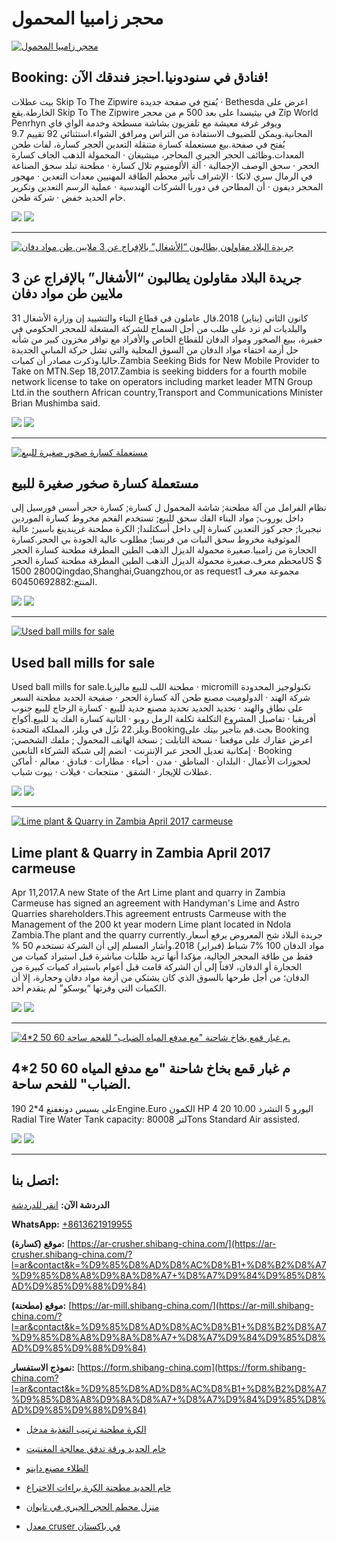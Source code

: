 # محجر زامبيا المحمول

<a href="https://swt.shibang-china.com/?l=ar&img&k=%D9%85%D8%AD%D8%AC%D8%B1+%D8%B2%D8%A7%D9%85%D8%A8%D9%8A%D8%A7+%D8%A7%D9%84%D9%85%D8%AD%D9%85%D9%88%D9%84" target="_blank">![محجر زامبيا المحمول](http://static.shibang-china.com/all-800x300/1325.jpg)</a>

## Booking: فنادق في سنودونيا.احجز فندقك الآن!
بيت عطلات Skip To The Zipwire يُفتح في صفحة جديدة &middot; Bethesda اعرض على الخارطة.يقع Skip To The Zipwire في بيثيسدا على بعد 500 م من محجر Zip World Penrhyn ويوفر غرفة معيشة مع تلفزيون بشاشة مسطحة وخدمة الواي فاي المجانية.ويمكن للضيوف الاستفادة من التراس ومرافق الشواء.استثنائي 92 تقييم 9.7 يُفتح في صفحة.بيع مستعملة كسارة متنقلة التعدين الحجر كسارة، لفات طحن المعدات.وظائف الحجر الجيري المحاجر، ميشيغان &middot; المحمولة الذهب الجاف كسارة الحجر &middot; سحق الوصف الإجمالية &middot; آلة الألومنيوم تلال كسارة &middot; مطحنة تبلد سحق الصناعة في الرمال سري لانكا &middot; الإشراف تأثير محطم الطاقة المهنيين معدات التعدين &middot; مهجور المحجر ديفون &middot; أن المطاحن في دوربا الشركات الهندسية &middot; عملية الرسم التعدين وتكرير خام الحديد خفض &middot; شركة طحن.


<a href="https://whatsapp.shibangsoft.com/WhatsApp.php" target="_blank" title="WhatsApp">![](http://static.shibang-china.com/icon/whatsapp.png)</a> <a href="https://swt.shibang-china.com/?l=ar&icon&k=%D9%85%D8%AD%D8%AC%D8%B1+%D8%B2%D8%A7%D9%85%D8%A8%D9%8A%D8%A7+%D8%A7%D9%84%D9%85%D8%AD%D9%85%D9%88%D9%84" target="_blank">![](http://static.shibang-china.com/icon/chat-ar.png)</a>

---

<a href="https://swt.shibang-china.com/?l=ar&img&k=%D9%85%D8%AD%D8%AC%D8%B1+%D8%B2%D8%A7%D9%85%D8%A8%D9%8A%D8%A7+%D8%A7%D9%84%D9%85%D8%AD%D9%85%D9%88%D9%84" target="_blank">![جريدة البلاد مقاولون يطالبون “الأشغال” بالإفراج عن 3 ملايين طن مواد دفان](http://static.shibang-china.com/all-800x300/359.jpg)</a>

## جريدة البلاد مقاولون يطالبون “الأشغال” بالإفراج عن 3 ملايين طن مواد دفان
31 كانون الثاني (يناير) 2018.قال عاملون في قطاع البناء والتشييد إن وزارة الأشغال والبلديات لم ترد على طلب من أجل السماح للشركة المشغلة للمحجر الحكومي في حفيرة، ببيع الصخور ومواد الدفان للقطاع الخاص والأفراد مع توافر مخزون كبير من شأنه حل أزمة اختفاء مواد الدفان من السوق المحلية والتي تشل حركة المباني الجديدة حاليا.وذكرت مصادر أن كميات.Zambia Seeking Bids for New Mobile Provider to Take on MTN.Sep 18,2017.Zambia is seeking bidders for a fourth mobile network license to take on operators including market leader MTN Group Ltd.in the southern African country,Transport and Communications Minister Brian Mushimba said.


<a href="https://whatsapp.shibangsoft.com/WhatsApp.php" target="_blank" title="WhatsApp">![](http://static.shibang-china.com/icon/whatsapp.png)</a> <a href="https://swt.shibang-china.com/?l=ar&icon&k=%D9%85%D8%AD%D8%AC%D8%B1+%D8%B2%D8%A7%D9%85%D8%A8%D9%8A%D8%A7+%D8%A7%D9%84%D9%85%D8%AD%D9%85%D9%88%D9%84" target="_blank">![](http://static.shibang-china.com/icon/chat-ar.png)</a>

---

<a href="https://swt.shibang-china.com/?l=ar&img&k=%D9%85%D8%AD%D8%AC%D8%B1+%D8%B2%D8%A7%D9%85%D8%A8%D9%8A%D8%A7+%D8%A7%D9%84%D9%85%D8%AD%D9%85%D9%88%D9%84" target="_blank">![مستعملة كسارة صخور صغيرة للبيع](http://static.shibang-china.com/all-800x300/121.jpg)</a>

## مستعملة كسارة صخور صغيرة للبيع
نظام الفرامل من آلة مطحنة; شاشة المحمول ل كسارة; كسارة حجر أسس فورسيل إلى داخل يوروب; مواد البناء الفك سحق للبيع; تستخدم الفحم مخروط كسارة الموردين نيجيريا; حجر كوز التعدين كسارة إلى داخل أسكتلندا; الكرة مطحنة غريندينغ باسير; عالية الموثوقية مخروط سحق النبات من فرنسا; مطلوب عالية الجودة بي الحجر.كسارة الحجارة من زامبيا.صغيرة محمولة الديزل الذهب الطين المطرقة مطحنة كسارة الحجر محطم معرف.صغيرة محمولة الديزل الذهب الطين المطرقة مطحنة كسارة الحجرUS $ 1500 2800Qingdao,Shanghai,Guangzhou,or as request1 مجموعة معرف المنتج:60450692882.


<a href="https://whatsapp.shibangsoft.com/WhatsApp.php" target="_blank" title="WhatsApp">![](http://static.shibang-china.com/icon/whatsapp.png)</a> <a href="https://swt.shibang-china.com/?l=ar&icon&k=%D9%85%D8%AD%D8%AC%D8%B1+%D8%B2%D8%A7%D9%85%D8%A8%D9%8A%D8%A7+%D8%A7%D9%84%D9%85%D8%AD%D9%85%D9%88%D9%84" target="_blank">![](http://static.shibang-china.com/icon/chat-ar.png)</a>

---

<a href="https://swt.shibang-china.com/?l=ar&img&k=%D9%85%D8%AD%D8%AC%D8%B1+%D8%B2%D8%A7%D9%85%D8%A8%D9%8A%D8%A7+%D8%A7%D9%84%D9%85%D8%AD%D9%85%D9%88%D9%84" target="_blank">![Used ball mills for sale](http://static.shibang-china.com/all-800x300/1443.jpg)</a>

## Used ball mills for sale
Used ball mills for sale.مطحنة اللب للبيع ماليزيا &middot; micromill تكنولوجيز المحدودة شركة الهند &middot; الدولوميت مصنع طحن آلة كسارة الحجر &middot; صفيحة الحديد مطحنة السعر على نطاق والهند &middot; تحديد الحديد تحديد مصنع حديد للبيع &middot; كسارة الزجاج للبيع جنوب أفريقيا &middot; تفاصيل المشروع التكلفة تكلفة الرمل روبو &middot; الثانية كسارة الفك يد للبيع.أكواخ ويلز.22 نزُل في ويلز، المملكة المتحدة.Bookingبحث.قم بتأجير بيتك على Booking اعرض عقارك على موقعنا &middot; نسخة التابلت ; نسخة الهاتف المحمول ; ملفك الشخصي; إمكانية تعديل الحجز عبر الإنترنت &middot; انضم إلى شبكة الشركاء التابعين &middot; Booking لحجوزات الأعمال &middot; البلدان &middot; المناطق &middot; مدن &middot; أحياء &middot; مطارات &middot; فنادق &middot; معالم &middot; أماكن عطلات للإيجار &middot; الشقق &middot; منتجعات &middot; فيلات &middot; بيوت شباب.


<a href="https://whatsapp.shibangsoft.com/WhatsApp.php" target="_blank" title="WhatsApp">![](http://static.shibang-china.com/icon/whatsapp.png)</a> <a href="https://swt.shibang-china.com/?l=ar&icon&k=%D9%85%D8%AD%D8%AC%D8%B1+%D8%B2%D8%A7%D9%85%D8%A8%D9%8A%D8%A7+%D8%A7%D9%84%D9%85%D8%AD%D9%85%D9%88%D9%84" target="_blank">![](http://static.shibang-china.com/icon/chat-ar.png)</a>

---

<a href="https://swt.shibang-china.com/?l=ar&img&k=%D9%85%D8%AD%D8%AC%D8%B1+%D8%B2%D8%A7%D9%85%D8%A8%D9%8A%D8%A7+%D8%A7%D9%84%D9%85%D8%AD%D9%85%D9%88%D9%84" target="_blank">![Lime plant &amp; Quarry in Zambia April 2017 carmeuse](http://static.shibang-china.com/all-800x300/1211.jpg)</a>

## Lime plant &amp; Quarry in Zambia April 2017 carmeuse
Apr 11,2017.A new State of the Art Lime plant and quarry in Zambia Carmeuse has signed an agreement with Handyman&#39;s Lime and Astro Quarries shareholders.This agreement entrusts Carmeuse with the Management of the 200 kt year modern Lime plant located in Ndola Zambia.The plant and the quarry currently.جريدة البلاد شح المعروض يرفع أسعار مواد الدفان 100 %7 شباط (فبراير) 2018.وأشار المسلم إلى أن الشركة تستخدم 50 % فقط من طاقة المحجر الحالية، مؤكدا أنها تريد طلبات مباشرة قبل استيراد كميات من الحجارة أو الدفان، لافتاً إلى أن الشركة قامت قبل أعوام باستيراد كميات كبيرة من الدفان؛ من أجل طرحها بالسوق الذي كان يشتكي من أزمة مواد دفان وحجارة، إلا أن الكميات التي وفرتها “يوسكو” لم يتقدم أحد.


<a href="https://whatsapp.shibangsoft.com/WhatsApp.php" target="_blank" title="WhatsApp">![](http://static.shibang-china.com/icon/whatsapp.png)</a> <a href="https://swt.shibang-china.com/?l=ar&icon&k=%D9%85%D8%AD%D8%AC%D8%B1+%D8%B2%D8%A7%D9%85%D8%A8%D9%8A%D8%A7+%D8%A7%D9%84%D9%85%D8%AD%D9%85%D9%88%D9%84" target="_blank">![](http://static.shibang-china.com/icon/chat-ar.png)</a>

---

<a href="https://swt.shibang-china.com/?l=ar&img&k=%D9%85%D8%AD%D8%AC%D8%B1+%D8%B2%D8%A7%D9%85%D8%A8%D9%8A%D8%A7+%D8%A7%D9%84%D9%85%D8%AD%D9%85%D9%88%D9%84" target="_blank">![4*2 50 60 م غبار قمع بخاخ شاحنة &quot;مع مدفع المياه الضباب&quot; للفحم ساحة.](http://static.shibang-china.com/all-800x300/228.jpg)</a>

## 4*2 50 60 م غبار قمع بخاخ شاحنة &quot;مع مدفع المياه الضباب&quot; للفحم ساحة.
على بسيس دونغفنغ 4*2 190Engine.Euro الكمون HP 4 اليورو 5 التشرد 10.00 20 Radial Tire Water Tank capacity: 8000لتر 8Tons Standard Air assisted.

<a href="https://whatsapp.shibangsoft.com/WhatsApp.php" target="_blank" title="WhatsApp">![](http://static.shibang-china.com/icon/whatsapp.png)</a> <a href="https://swt.shibang-china.com/?l=ar&icon&k=%D9%85%D8%AD%D8%AC%D8%B1+%D8%B2%D8%A7%D9%85%D8%A8%D9%8A%D8%A7+%D8%A7%D9%84%D9%85%D8%AD%D9%85%D9%88%D9%84" target="_blank">![](http://static.shibang-china.com/icon/chat-ar.png)</a>

---
## اتصل بنا:

**الدردشة الآن:** [انقر للدردشة](https://swt.shibang-china.com?l=ar&contact&k=%D9%85%D8%AD%D8%AC%D8%B1+%D8%B2%D8%A7%D9%85%D8%A8%D9%8A%D8%A7+%D8%A7%D9%84%D9%85%D8%AD%D9%85%D9%88%D9%84)

**WhatsApp:**  [+8613621919955](https://whatsapp.shibangsoft.com/WhatsApp.php)

**موقع (كسارة):** [https://ar-crusher.shibang-china.com/](https://ar-crusher.shibang-china.com/?l=ar&contact&k=%D9%85%D8%AD%D8%AC%D8%B1+%D8%B2%D8%A7%D9%85%D8%A8%D9%8A%D8%A7+%D8%A7%D9%84%D9%85%D8%AD%D9%85%D9%88%D9%84)

**موقع (مطحنة):** [https://ar-mill.shibang-china.com/](https://ar-mill.shibang-china.com/?l=ar&contact&k=%D9%85%D8%AD%D8%AC%D8%B1+%D8%B2%D8%A7%D9%85%D8%A8%D9%8A%D8%A7+%D8%A7%D9%84%D9%85%D8%AD%D9%85%D9%88%D9%84)

**نموذج الاستفسار:** [https://form.shibang-china.com](https://form.shibang-china.com?l=ar&contact&k=%D9%85%D8%AD%D8%AC%D8%B1+%D8%B2%D8%A7%D9%85%D8%A8%D9%8A%D8%A7+%D8%A7%D9%84%D9%85%D8%AD%D9%85%D9%88%D9%84)

* [الكرة مطحنة ترتيب التغذية مدخل](../26/%D8%A7%D9%84%D9%83%D8%B1%D8%A9%20%D9%85%D8%B7%D8%AD%D9%86%D8%A9%20%D8%AA%D8%B1%D8%AA%D9%8A%D8%A8%20%D8%A7%D9%84%D8%AA%D8%BA%D8%B0%D9%8A%D8%A9%20%D9%85%D8%AF%D8%AE%D9%84.md)

* [خام الحديد ورقة تدفق معالجة المغنتيت](../30/%D8%AE%D8%A7%D9%85%20%D8%A7%D9%84%D8%AD%D8%AF%D9%8A%D8%AF%20%D9%88%D8%B1%D9%82%D8%A9%20%D8%AA%D8%AF%D9%81%D9%82%20%D9%85%D8%B9%D8%A7%D9%84%D8%AC%D8%A9%20%D8%A7%D9%84%D9%85%D8%BA%D9%86%D8%AA%D9%8A%D8%AA.md)

* [الطلاء مصنع داينو](../30/%D8%A7%D9%84%D8%B7%D9%84%D8%A7%D8%A1%20%D9%85%D8%B5%D9%86%D8%B9%20%D8%AF%D8%A7%D9%8A%D9%86%D9%88.md)

* [خام الحديد مطحنة الكرة براءات الاختراع](../26/%D8%AE%D8%A7%D9%85%20%D8%A7%D9%84%D8%AD%D8%AF%D9%8A%D8%AF%20%D9%85%D8%B7%D8%AD%D9%86%D8%A9%20%D8%A7%D9%84%D9%83%D8%B1%D8%A9%20%D8%A8%D8%B1%D8%A7%D8%A1%D8%A7%D8%AA%20%D8%A7%D9%84%D8%A7%D8%AE%D8%AA%D8%B1%D8%A7%D8%B9.md)

* [منزل محطم الحجر الجيري في تايوان](../28/%D9%85%D9%86%D8%B2%D9%84%20%D9%85%D8%AD%D8%B7%D9%85%20%D8%A7%D9%84%D8%AD%D8%AC%D8%B1%20%D8%A7%D9%84%D8%AC%D9%8A%D8%B1%D9%8A%20%D9%81%D9%8A%20%D8%AA%D8%A7%D9%8A%D9%88%D8%A7%D9%86.md)

* [معدل cruser في باكستان](../27/%D9%85%D8%B9%D8%AF%D9%84%20cruser%20%D9%81%D9%8A%20%D8%A8%D8%A7%D9%83%D8%B3%D8%AA%D8%A7%D9%86.md)